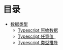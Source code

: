 
# 目录

* [数据类型](ch1/datatype.md)
  * [Typescript 原始数据](ch1/primitive.md)
  * [Typescript 任意值](ch1/any.md)_
  * [Typescript 类型推导](ch1/inference.md)
